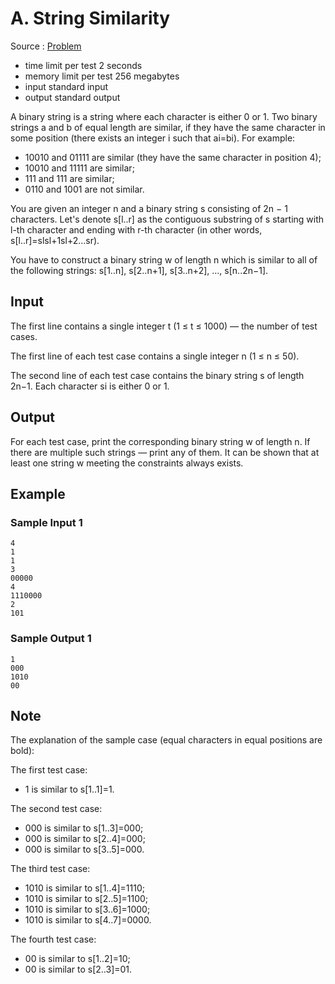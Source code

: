 # A. String Similarity

Source : [Problem](https://codeforces.com/problemset/problem/1400/A)

- time limit per test 2 seconds
- memory limit per test 256 megabytes
- input standard input
- output standard output

A binary string is a string where each character is either 0 or 1. Two binary strings a and b of equal length are similar, if they have the same character in some position (there exists an integer i such that ai=bi). For example:

- 10010 and 01111 are similar (they have the same character in position 4);
- 10010 and 11111 are similar;
- 111 and 111 are similar;
- 0110 and 1001 are not similar.

You are given an integer n and a binary string s consisting of 2n − 1 characters. Let's denote s[l..r] as the contiguous substring of s starting with l-th character and ending with r-th character (in other words, s[l..r]=slsl+1sl+2…sr).

You have to construct a binary string w of length n which is similar to all of the following strings: s[1..n], s[2..n+1], s[3..n+2], ..., s[n..2n−1].

## Input

The first line contains a single integer t (1 ≤ t ≤ 1000) — the number of test cases.

The first line of each test case contains a single integer n (1 ≤ n ≤ 50).

The second line of each test case contains the binary string s of length 2n−1. Each character si is either 0 or 1.

## Output

For each test case, print the corresponding binary string w of length n. If there are multiple such strings — print any of them. It can be shown that at least one string w meeting the constraints always exists.

## Example

### Sample Input 1

    4
    1
    1
    3
    00000
    4
    1110000
    2
    101

### Sample Output 1

    1
    000
    1010
    00

## Note

The explanation of the sample case (equal characters in equal positions are bold):

The first test case:

- 1 is similar to s[1..1]=1.

The second test case:

- 000 is similar to s[1..3]=000;
- 000 is similar to s[2..4]=000;
- 000 is similar to s[3..5]=000.

The third test case:

- 1010 is similar to s[1..4]=1110;
- 1010 is similar to s[2..5]=1100;
- 1010 is similar to s[3..6]=1000;
- 1010 is similar to s[4..7]=0000.

The fourth test case:

- 00 is similar to s[1..2]=10;
- 00 is similar to s[2..3]=01.
